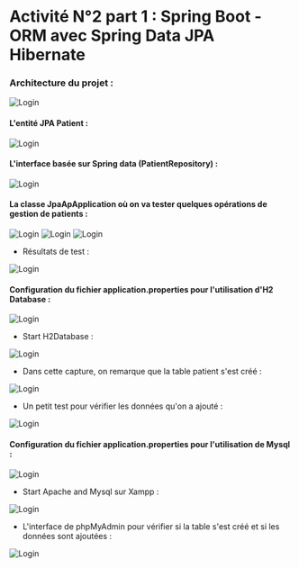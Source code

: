 # Activité N°2 part 1 : Spring Boot - ORM avec Spring Data JPA Hibernate

### Architecture du projet :

![Login](https://github.com/HousnaAghzer/All-Ressources-/blob/master/14.PNG?raw=true)

#### L'entité JPA Patient :

![Login](https://github.com/HousnaAghzer/All-Ressources-/blob/master/5.PNG?raw=true)

#### L'interface basée sur Spring data (PatientRepository) :
 
![Login](https://github.com/HousnaAghzer/All-Ressources-/blob/master/6.PNG?raw=true)

#### La classe JpaApApplication où on va tester quelques opérations de gestion de patients :

![Login](https://github.com/HousnaAghzer/All-Ressources-/blob/master/10.PNG?raw=true)
![Login](https://github.com/HousnaAghzer/All-Ressources-/blob/master/11.PNG?raw=true)
![Login](https://github.com/HousnaAghzer/All-Ressources-/blob/master/12.PNG?raw=true)

- Résultats de test :

![Login](https://github.com/HousnaAghzer/All-Ressources-/blob/master/13.PNG?raw=true)

#### Configuration du fichier application.properties pour l'utilisation d'H2 Database :

![Login](https://github.com/HousnaAghzer/All-Ressources-/blob/master/1.PNG?raw=true)

- Start H2Database :

![Login](https://github.com/HousnaAghzer/All-Ressources-/blob/master/2.PNG?raw=true)

- Dans cette capture, on remarque que la table patient s'est créé :

![Login](https://github.com/HousnaAghzer/All-Ressources-/blob/master/3.PNG?raw=true)

- Un petit test pour vérifier les données qu'on a ajouté :

![Login](https://github.com/HousnaAghzer/All-Ressources-/blob/master/4.PNG?raw=true)

#### Configuration du fichier application.properties pour l'utilisation de Mysql :

![Login](https://github.com/HousnaAghzer/All-Ressources-/blob/master/8.PNG?raw=true)

- Start Apache and Mysql sur Xampp :

![Login](https://github.com/HousnaAghzer/All-Ressources-/blob/master/7.PNG?raw=true)

- L'interface de phpMyAdmin pour vérifier si la table s'est créé et si les données sont ajoutées :

![Login](https://github.com/HousnaAghzer/All-Ressources-/blob/master/9.PNG?raw=true)






